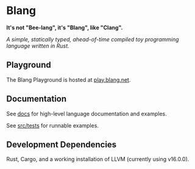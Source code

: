 # Blang

**It's not "Bee-lang", it's "Blang", like "Clang".**

_A simple, statically typed, ahead-of-time compiled toy programming language written in Rust._

## Playground

The Blang Playground is hosted at [play.blang.net](https://play.blang.net).

## Documentation

See [docs](docs) for high-level language documentation and examples.

See [src/tests](src/tests) for runnable examples.

## Development Dependencies

Rust, Cargo, and a working installation of LLVM (currently using v16.0.0).
